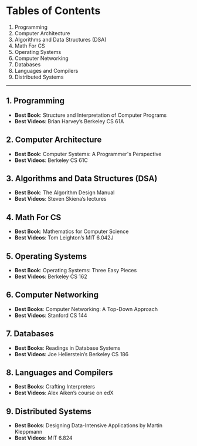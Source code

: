 # Tables of Contents 

1. Programming 
2. Computer Architecture
3. Algorithms and Data Structures (DSA)
4. Math For CS 
5. Operating Systems 
6. Computer Networking 
7. Databases 
8. Languages and Compilers 
9. Distributed Systems 

--- 

## 1. Programming 
   - **Best Book**: Structure and Interpretation of Computer Programs
   - **Best Videos**: Brian Harvey’s Berkeley CS 61A
## 2. Computer Architecture
   - **Best Book**: Computer Systems: A Programmer's Perspective
   - **Best Videos**: Berkeley CS 61C
## 3. Algorithms and Data Structures (DSA)
   - **Best Book**: The Algorithm Design Manual
   - **Best Videos**: Steven Skiena’s lectures
## 4. Math For CS 
   - **Best Book**: Mathematics for Computer Science
   - **Best Videos**: Tom Leighton’s MIT 6.042J
## 5. Operating Systems 
   - **Best Book**: Operating Systems: Three Easy Pieces
   - **Best Videos**: Berkeley CS 162
## 6. Computer Networking 
   - **Best Books**: Computer Networking: A Top-Down Approach
   - **Best Videos**: Stanford CS 144
## 7. Databases
   - **Best Books**: Readings in Database Systems
   - **Best Videos**: Joe Hellerstein’s Berkeley CS 186
## 8. Languages and Compilers
   - **Best Books**: Crafting Interpreters
   - **Best Videos**: Alex Aiken’s course on edX
## 9. Distributed Systems
   - **Best Books**: Designing Data-Intensive Applications by Martin Kleppmann
   - **Best Videos**: MIT 6.824
